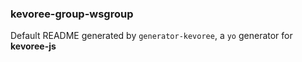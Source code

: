 ### kevoree-group-wsgroup

Default README generated by `generator-kevoree`, a `yo` generator for __kevoree-js__
